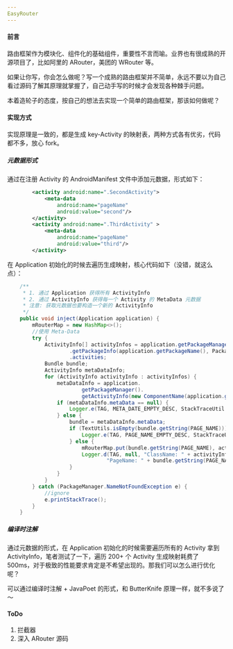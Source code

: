 ```yaml
---
EasyRouter
---
```


#### 前言

路由框架作为模块化、组件化的基础组件，重要性不言而喻。业界也有很成熟的开源项目了，比如阿里的 ARouter，美团的 WRouter 等。

如果让你写，你会怎么做呢？写一个成熟的路由框架并不简单，永远不要以为自己看过源码了解其原理就掌握了，自己动手写的时候才会发现各种棘手问题。

本着造轮子的态度，按自己的想法去实现一个简单的路由框架，那该如何做呢？

#### 实现方式

实现原理是一致的，都是生成 key-Activity 的映射表，两种方式各有优劣，代码都不多，放心 fork。

##### 元数据形式

通过在注册 Activity 的 AndroidManifest 文件中添加元数据，形式如下：

```xml
        <activity android:name=".SecondActivity">
            <meta-data
                android:name="pageName"
                android:value="second"/>
        </activity>
        <activity android:name=".ThirdActivity" >
            <meta-data
                android:name="pageName"
                android:value="third"/>
        </activity>
```

在 Application 初始化的时候去遍历生成映射，核心代码如下（没错，就这么点）：

```java
    /**
     * 1. 通过 Application 获得所有 ActivityInfo
     * 2. 通过 ActivityInfo 获得每一个 Activity 的 MetaData 元数据
     * 注意: 获取元数据也要构造一个新的 ActivityInfo
     */
    public void inject(Application application) {
        mRouterMap = new HashMap<>();
        //使用 Meta-Data
        try {
            ActivityInfo[] activityInfos = application.getPackageManager()
                    .getPackageInfo(application.getPackageName(), PackageManager.GET_ACTIVITIES)
                    .activities;
            Bundle bundle;
            ActivityInfo metaDataInfo;
            for (ActivityInfo activityInfo : activityInfos) {
                metaDataInfo = application.
                        getPackageManager().
                        getActivityInfo(new ComponentName(application.getPackageName(), activityInfo.name), PackageManager.GET_META_DATA);
                if (metaDataInfo.metaData == null) {
                    Logger.e(TAG, META_DATE_EMPTY_DESC, StackTraceUtil.getStackTrace(), activityInfo.name);
                } else {
                    bundle = metaDataInfo.metaData;
                    if (TextUtils.isEmpty(bundle.getString(PAGE_NAME))) {
                        Logger.e(TAG, PAGE_NAME_EMPTY_DESC, StackTraceUtil.getStackTrace(), activityInfo.name);
                    } else {
                        mRouterMap.put(bundle.getString(PAGE_NAME), activityInfo.name);
                        Logger.d(TAG, null, "ClassName: " + activityInfo.name,
                                "PageName: " + bundle.getString(PAGE_NAME));
                    }
                }
            }
        } catch (PackageManager.NameNotFoundException e) {
            //ignore
            e.printStackTrace();
        }
    }
```

##### 编译时注解

通过元数据的形式，在 Application 初始化的时候需要遍历所有的 Activity 拿到 ActivityInfo，笔者测试了一下，遍历 200+ 个 Activity 生成映射耗费了 500ms，对于极致的性能要求肯定是不希望出现的。那我们可以怎么进行优化呢？

可以通过编译时注解 + JavaPoet 的形式，和 ButterKnife 原理一样，就不多说了～

#### ToDo

1. 拦截器
2. 深入 ARouter 源码
